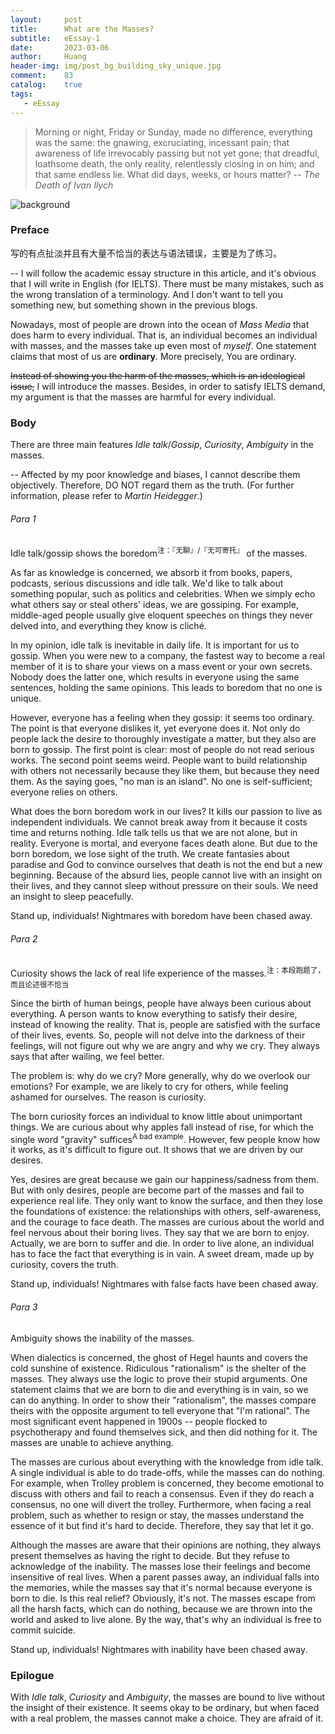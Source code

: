 ```yaml
---
layout:     post
title:      What are the Masses?
subtitle:   eEssay-1
date:       2023-03-06
author:     Huang
header-img: img/post_bg_building_sky_unique.jpg
comment:    83
catalog:    true
tags:
   - eEssay
---
```


> Morning or night, Friday or Sunday, made no difference, everything was the same: the gnawing, excruciating, incessant pain; that awareness of life irrevocably passing but not yet gone; that dreadful, loathsome death, the only reality, relentlessly closing in on him; and that same endless lie. What did days, weeks, or hours matter? -- *The Death of Ivan Ilych*

![background](https://huang-feiyu.github.io/img/post_bg_building_sky_unique.jpg)

### Preface

写的有点扯淡并且有大量不恰当的表达与语法错误，主要是为了练习。

-- I will follow the academic essay structure in this article, and it's obvious that I will write in English (for IELTS). There must be many mistakes, such as the wrong translation of a terminology. And I don't want to tell you something new, but something shown in the previous blogs.

Nowadays, most of people are drown into the ocean of *Mass Media* that does harm to every individual. That is, an individual becomes an individual with masses, and the masses take up even most of *myself*. One statement claims that most of us are **ordinary**. More precisely, You are ordinary.

<s>Instead of showing you the harm of the masses, which is an ideological issue,</s> I will introduce the masses. Besides, in order to satisfy IELTS demand, my argument is that the masses are harmful for every individual.

### Body

There are three main features *Idle talk*/*Gossip*, *Curiosity*, *Ambiguity* in the masses.

-- Affected by my poor knowledge and biases, I cannot describe them objectively. Therefore, DO NOT regard them as the truth. (For further information, please refer to *Martin Heidegger*.)

###### Para 1

Idle talk/gossip shows the boredom<sup>注：『无聊』/『无可寄托』</sup> of the masses.

As far as knowledge is concerned, we absorb it from books, papers, podcasts, serious discussions and idle talk. We'd like to talk about something popular, such as politics and celebrities. When we simply echo what others say or steal others' ideas, we are gossiping. For example, middle-aged people usually give eloquent speeches on things they never delved into, and everything they know is cliché.

In my opinion, idle talk is inevitable in daily life. It is important for us to gossip. When you were new to a company, the fastest way to become a real member of it is to share your views on a mass event or your own secrets. Nobody does the latter one, which results in everyone using the same sentences, holding the same opinions. This leads to boredom that no one is unique.

However, everyone has a feeling when they gossip: it seems too ordinary. The point is that everyone dislikes it, yet everyone does it. Not only do people lack the desire to thoroughly investigate a matter, but they also are born to gossip. The first point is clear: most of people do not read serious works. The second point seems weird. People want to build relationship with others not necessarily because they like them, but because they need them. As the saying goes, "no man is an island". No one is self-sufficient; everyone relies on others.

What does the born boredom work in our lives? It kills our passion to live as independent individuals. We cannot break away from it because it costs time and returns nothing. Idle talk tells us that we are not alone, but in reality. Everyone is mortal, and everyone faces death alone. But due to the born boredom, we lose sight of the truth. We create fantasies about paradise and God to convince ourselves that death is not the end but a new beginning. Because of the absurd lies, people cannot live with an insight on their lives, and they cannot sleep without pressure on their souls. We need an insight to sleep peacefully.

Stand up, individuals! Nightmares with boredom have been chased away.

###### Para 2

Curiosity shows the lack of real life experience of the masses.<sup>注：本段跑题了，而且论述很不恰当</sup>

Since the birth of human beings, people have always been curious about everything. A person wants to know everything to satisfy their desire, instead of knowing the reality. That is, people are satisfied with the surface of their lives, events. So, people will not delve into the darkness of their feelings, will not figure out why we are angry and why we cry. They always says that after wailing, we feel better.

The problem is: why do we cry? More generally, why do we overlook our emotions? For example, we are likely to cry for others, while feeling ashamed for ourselves. The reason is curiosity. 

The born curiosity forces an individual to know little about unimportant things. We are curious about why apples fall instead of rise, for which the single word "gravity" suffices<sup>A bad example</sup>. However, few people know how it works, as it's difficult to figure out. It shows that we are driven by our desires.

Yes, desires are great because we gain our happiness/sadness from them. But with only desires, people are become part of the masses and fail to experience real life. They only want to know the surface, and then they lose the foundations of existence: the relationships with others, self-awareness, and the courage to face death. The masses are curious about the world and feel nervous about their boring lives. They say that we are born to enjoy. Actually, we are born to suffer and die. In order to live alone, an individual has to face the fact that everything is in vain. A sweet dream, made up by curiosity, covers the truth.

Stand up, individuals! Nightmares with false facts have been chased away.

###### Para 3

Ambiguity shows the inability of the masses.

When dialectics is concerned, the ghost of Hegel haunts and covers the cold sunshine of existence. Ridiculous "rationalism" is the shelter of the masses. They always use the logic to prove their stupid arguments. One statement claims that we are born to die and everything is in vain, so we can do anything. In order to show their "rationalism", the masses compare theirs with the opposite argument to tell everyone that "I'm rational". The most significant event happened in 1900s -- people flocked to psychotherapy and found themselves sick, and then did nothing for it. The masses are unable to achieve anything.

The masses are curious about everything with the knowledge from idle talk. A single individual is able to do trade-offs, while the masses can do nothing. For example, when Trolley problem is concerned, they become emotional to discuss with others and fail to reach a consensus. Even if they do reach a consensus, no one will divert the trolley. Furthermore, when facing a real problem, such as whether to resign or stay, the masses understand the essence of it but find it's hard to decide. Therefore, they say that let it go.

Although the masses are aware that their opinions are nothing, they always present themselves as having the right to decide. But they refuse to acknowledge of the inability. The masses lose their feelings and become insensitive of real lives. When a parent passes away, an individual falls into the memories, while the masses say that it's normal because everyone is born to die. Is this real relief? Obviously, it's not. The masses escape from all the harsh facts, which can do nothing, because we are thrown into the world and asked to live alone. By the way, that's why an individual is free to commit suicide.

Stand up, individuals! Nightmares with inability have been chased away.

### Epilogue

With *Idle talk*, *Curiosity* and *Ambiguity*, the masses are bound to live without the insight of their existence. It seems okay to be ordinary, but when faced with a real problem, the masses cannot make a choice. They are afraid of it.
